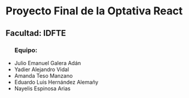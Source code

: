 <h1>
  Proyecto Final de la Optativa React
</h1>
<h2>
 Facultad: IDFTE 
</h2> 
<div>
<ul>
 <h3>Equipo:</h3>
 <li>Julio Emanuel Galera Adán</li>
 <li>Yadier Alejandro Vidal</li>
 <li>Amanda Teso Manzano</li>
 <li>Eduardo Luis Hernández Alemañy</li>
 <li>Nayelis Espinosa Arias</li>
</ul>
</div>
